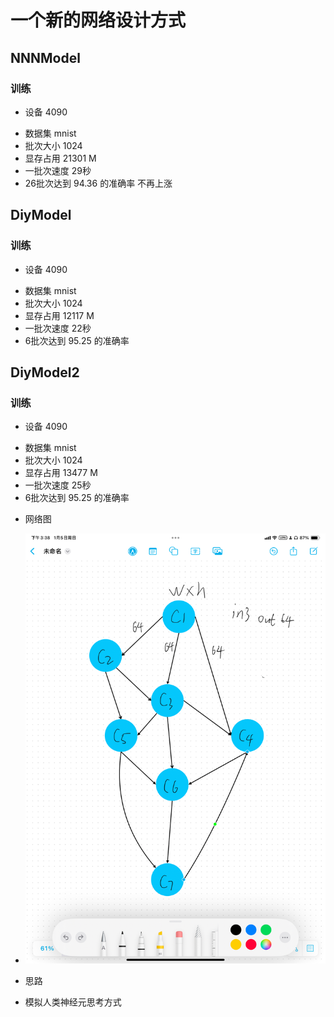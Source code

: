 # 一个新的网络设计方式

## NNNModel

### 训练

* 设备 4090

- 数据集 mnist
- 批次大小 1024
- 显存占用 21301 M
- 一批次速度 29秒
- 26批次达到 94.36 的准确率 不再上涨

## DiyModel

### 训练

* 设备 4090

- 数据集 mnist
- 批次大小 1024
- 显存占用 12117 M
- 一批次速度 22秒
- 6批次达到 95.25 的准确率

## DiyModel2

### 训练

* 设备 4090

- 数据集 mnist
- 批次大小 1024
- 显存占用 13477 M
- 一批次速度 25秒
- 6批次达到 95.25 的准确率

* 网络图

- ![网络图.JPG](img/%E7%BD%91%E7%BB%9C%E5%9B%BE.JPG)

* 思路

- 模拟人类神经元思考方式